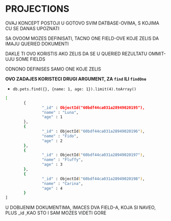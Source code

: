 # PROJECTIONS

OVAJ KONCEPT POSTOJI U GOTOVO SVIM DATBASE-OVIMA, S KOJIMA CU SE DANAS UPOZNATI

SA OVOOM MOZES DEFINISATI, TACNO ONE FIELD-OVE KOJE ZELIS DA IMAJU QUERIED DOKUMENTI

DAKLE TI OVO KORISTIS AKO ZELIS DA SE U QUERIED REZULTATU OMMIT-UJU SOME FIELDS

ODNONO DEFINISES SAMO ONE KOJE ZELIS

**OVO ZADAJES KORISTECI DRUGI ARGUMENT, ZA `find` ILI `findOne`**

- `db.pets.find({}, {name: 1, age: 1}).limit(4).toArray()`

```zsh
[
        {
                "_id" : ObjectId("60bdf44ca031a28949020195"),
                "name" : "Luna",
                "age" : 1
        },
        {
                "_id" : ObjectId("60bdf44ca031a28949020196"),
                "name" : "Fido",
                "age" : 2
        },
        {
                "_id" : ObjectId("60bdf44ca031a28949020197"),
                "name" : "Fluffy",
                "age" : 3
        },
        {
                "_id" : ObjectId("60bdf44ca031a28949020198"),
                "name" : "Carina",
                "age" : 4
        }
]
```

U DOBIJENIM DOKUMENTIMA, IMACES DVA FIELD-A, KOJA SI NAVEO, PLUS _id ,KAO STO I SAM MOZES VIDETI GORE